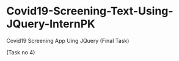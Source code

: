 # Covid19-Screening-Text-Using-JQuery-InternPK
 Covid19 Screening App Uing JQuery (Final Task)

(Task no 4)

